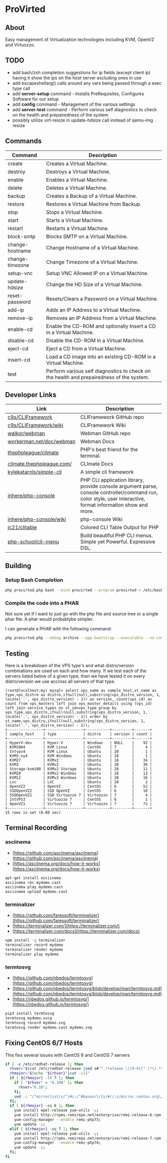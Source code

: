 # ProVirted

## About

Easy management of Virtualization technologies including KVM, OpenVZ and Virtuozzo.

## TODO

* add bash/zsh completion suggestions for ip fields (except client ip) having it show the ips on the host server excluding ones in use
* add escapeshellarg() calls around any vars being passed through a exec type call
* add **server-setup** command - Installs PreRequisites, Configures Software for our setup
* add **config** command - Management of the various settings
* add **server-test** command - Perform various self diagnostics to check on the health and prepairedness of the system
* possibly utilize virt-resize in update-hdsize call instead of qemu-img resize

## Commands

| Command | Description |
| ------- | ----------- |
| create | Creates a Virtual Machine. |
| destroy | Destroys a Virtual Machine. |
| enable | Enables a Virtual Machine. |
| delete | Deletes a Virtual Machine. |
| backup | Creates a Backup of a Virtual Machine. |
| restore | Restores a Virtual Machine from Backup. |
| stop | Stops a Virtual Machine. |
| start | Starts a Virtual Machine. |
| restart | Restarts a Virtual Machine. |
| block-smtp | Blocks SMTP on a Virtual Machine. |
| change-hostname | Change Hostname of a Virtual Machine. |
| change-timezone | Change Timezone of a Virtual Machine. |
| setup-vnc | Setup VNC Allowed IP on a Virtual Machine. |
| update-hdsize | Change the HD Size of a Virtual Machine. |
| reset-password | Resets/Clears a Password on a Virtual Machine. |
| add-ip | Adds an IP Address to a Virtual Machine. |
| remove-ip | Removes an IP Address from a Virtual Machine. |
| enable-cd | Enable the CD-ROM and optionally Insert a CD in a Virtual Machine. |
| disable-cd | Disable the CD-ROM in a Virtual Machine. |
| eject-cd | Eject a CD from a Virtual Machine. |
| insert-cd | Load a CD image into an existing CD-ROM in a Virtual Machine. |
| test | Perform various self diagnostics to check on the health and prepairedness of the system. |

## Developer Links

| Link | Description |
| ---- | ----------- |
| [c9s/CLIFramework](https://github.com/c9s/CLIFramework) | CLIFramework GitHub repo |
| [c9s/CLIFramework/wiki](https://github.com/c9s/CLIFramework/wiki) | CLIFramework Wiki |
| [walkor/webman](https://github.com/walkor/webman) | Webman GitHub repo |
| [workerman.net/doc/webman](https://www.workerman.net/doc/webman) | Webman Docs |
| [thephpleague/climate](https://github.com/thephpleague/climate) | PHP's best friend for the terminal. |
| [climate.thephpleague.com/](https://climate.thephpleague.com/) | CLImate Docs |
| [kylekatarnls/simple-cli](https://github.com/kylekatarnls/simple-cli) | A simple cli framework |
| [inhere/php-console](https://github.com/inhere/php-console) | PHP CLI application library, provide console argument parse, console controller/command run, color style, user interactive, format information show and more. |
| [inhere/php-console/wiki](https://github.com/inhere/php-console/wiki) | php-console Wiki |
| [jc21/clitable](https://github.com/jc21/clitable) | Colored CLI Table Output for PHP |
| [php-school/cli-menu](https://github.com/php-school/cli-menu) | Build beautiful PHP CLI menus. Simple yet Powerful. Expressive DSL. |


## Building

### Setup Bash Completion

```bash
php provirted.php bash --bind provirted --program provirted > /etc/bash_completion.d/provirted
```

### Compile the code into a PHAR

Not sure yet if I want to just go with the php file and source tree or a single phar file.  A phar would probablybe simpler.

I can generate a PHAR with the following command:
```bash
php provirted.php --debug archive --app-bootstrap --executable --no-compress provirted.phar
```

## Testing

Here is a breakdown of the VPS type's and what distro/version combinations are used on each and how many. If we test each of the servers listed below of a given type, then we have tested it on every distro/version we use accross all servers of that type.

```mysql
(root@localhost:my) mysql> select vps_name as sample_host,st_name as type,vps_distro as distro,ifnull(null,substring(vps_distro_version, 1, locate('.', vps_distro_version) - 1)) as version, count(vps_id) as count from vps_masters left join vps_master_details using (vps_id)
left join service_types on st_id=vps_type group by vps_type,vps_distro,ifnull(null,substring(vps_distro_version, 1, locate('.', vps_distro_version) - 1)) order by st_name,vps_distro,ifnull(null,substring(vps_distro_version, 1, locate('.', vps_distro_version) - 1));
+----------------+-----------------+-----------+---------+-------+
| sample_host    | type            | distro    | version | count |
+----------------+-----------------+-----------+---------+-------+
| HyperV-dev     | Hyper-V         | Windows   | NULL    |    92 |
| KVM1004        | KVM Linux       | CentOS    | 7       |     4 |
| Intvps4        | KVM Linux       | Ubuntu    | 20      |     1 |
| KVM3.ny4       | KVM Windows     | Ubuntu    | 18      |     1 |
| KVM27          | KVMv2           | Ubuntu    | 18      |    34 |
| KVM3           | KVMv2           | Ubuntu    | 20      |    36 |
| Storage-kvm100 | KVMv2 Storage   | Ubuntu    | 20      |    11 |
| KVM28          | KVMv2 Windows   | Ubuntu    | 18      |    13 |
| KVM12          | KVMv2 Windows   | Ubuntu    | 20      |    16 |
| Lxc            | LXC             | Ubuntu    | 20      |     2 |
| OpenVZ2        | OpenVZ          | CentOS    | 6       |    52 |
| SSDOpenVZ2     | SSD OpenVZ      | CentOS    | 6       |    10 |
| SSDOpenVZ1     | SSD Virtuozzo 7 | Virtuozzo | 7       |     4 |
| IntVPS3        | Virtuozzo 7     | CentOS    | 6       |     1 |
| OpenVZ1        | Virtuozzo 7     | Virtuozzo | 7       |    72 |
+----------------+-----------------+-----------+---------+-------+
15 rows in set (0.00 sec)
```

## Terminal Recording

### asciinema

* [https://github.com/asciinema/asciinema](https://github.com/asciinema/asciinema)
* [https://asciinema.org/docs/how-it-works](https://asciinema.org/docs/how-it-works)

```bash
apt-get install asciinema
asciinema rec mydemo.cast
asciinema play mydemo.cast
asciinema upload mydemo.cast
```

### terminalizer

* [https://github.com/faressoft/terminalizer](https://github.com/faressoft/terminalizer)
* [https://terminalizer.com/](https://terminalizer.com/)
* [https://terminalizer.com/docs](https://terminalizer.com/docs)

```bash
npm install -g terminalizer
terminalizer record mydemo
terminalizer render mydemo
terminalizer play mydemo
```

### termtosvg

* [https://github.com/nbedos/termtosvg](https://github.com/nbedos/termtosvg)
* [https://github.com/nbedos/termtosvg/blob/develop/man/termtosvg.md](https://github.com/nbedos/termtosvg/blob/develop/man/termtosvg.md)
* [https://nbedos.github.io/termtosvg/](https://nbedos.github.io/termtosvg/)

```bash
pip3 install termtosvg
termtosvg mydemo.svcg
termtosvg record mydemo.svg
termtosvg render mydemo.cast mydemo.svg
```

## Fixing CentOS 6/7 Hosts

This fixs several issues with CentOS 6 and CentOS 7 servers

```bash
if [ -e /etc/redhat-release ]; then
  rhver="$(cat /etc/redhat-release |sed s#"^.*release \([0-9][^ ]*\).*$"#"\1"#g)"
  rhmajor="$(echo "${rhver}"|cut -c1)"
  if [ ${rhmajor} -lt 7 ]; then
    if [ "$rhver" = "6.108" ]; then
      rhver="6.10";
    fi;
    sed -i "/^mirrorlist/s/^/#/;/^#baseurl/{s/#//;s/mirror.centos.org\/centos\/$releasever/vault.centos.org\/${rhver}/}" /etc/yum.repos.d/*B*;
  fi;
  if [ ${rhmajor} -eq 6 ]; then
    yum install epel-release yum-utils -y;
    yum install http://rpms.remirepo.net/enterprise/remi-release-6.rpm -y;
    yum-config-manager --enable remi-php73;
    yum update -y;
  elif [ ${rhmajor} -eq 7 ]; then
    yum install epel-release yum-utils -y;
    yum install http://rpms.remirepo.net/enterprise/remi-release-7.rpm -y;
    yum-config-manager --enable remi-php74;
    yum update -y;
  fi;
fi
```